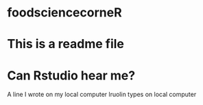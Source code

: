 # foodsciencecorneR
# This is a readme file
# Can Rstudio hear me?
A line I wrote on my local computer
lruolin types on local computer
